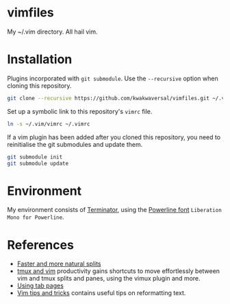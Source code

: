 # vimfiles
My ~/.vim directory. All hail vim.

# Installation
Plugins incorporated with `git submodule`. Use the `--recursive` option when
cloning this repository.

```bash
git clone --recursive https://github.com/kwakwaversal/vimfiles.git ~/.vim
```

Set up a symbolic link to this repository's `vimrc` file.

```bash
ln -s ~/.vim/vimrc ~/.vimrc
```

If a vim plugin has been added after you cloned this repository, you need to
reinitialise the git submodules and update them.

```bash
git submodule init
git submodule update
```

# Environment
My environment consists of [Terminator], using the
[Powerline font][Powerline fonts] `Liberation Mono for Powerline`.

# References
* [Faster and more natural splits](https://robots.thoughtbot.com/vim-splits-move-faster-and-more-naturally)
* [tmux and vim](https://blog.bugsnag.com/tmux-and-vim/) productivity gains
    shortcuts to move effortlessly between vim and tmux splits and panes, using
    the vimux plugin and more.
* [Using tab pages](http://vim.wikia.com/wiki/Using_tab_pages)
* [Vim tips and tricks](https://www.cs.swarthmore.edu/help/vim/home.html)
    contains useful tips on reformatting text.

[Terminator]: https://gnometerminator.blogspot.co.uk/p/introduction.html
[Powerline fonts]: https://github.com/powerline/fonts

